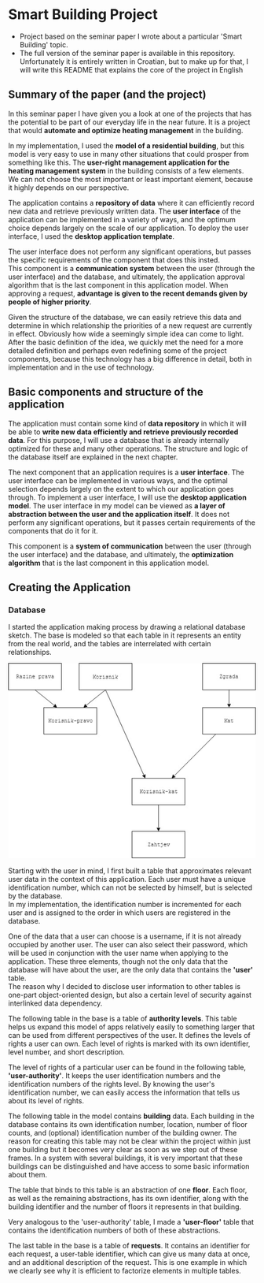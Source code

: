 # Smart Building Project

* Project based on the seminar paper I wrote about a particular 'Smart Building' topic.
* The full version of the seminar paper is available in this repository. Unfortunately it is entirely written in Croatian,
but to make up for that, I will write this README that explains the core of the project in English


## Summary of the paper (and the project)

In this seminar paper I have given you a look at one of the projects that has the potential to be part of our everyday life in the near future. 
It is a project that would **automate and optimize heating management** in the building.  

In my implementation, I used the **model of a residential building**, but this model is very easy to use in many other situations that could prosper from something like this.
The **user-right management application for the heating management system** in the building consists of a few elements.  
We can not choose the most important or least important element, because it highly depends on our perspective.

The application contains a **repository of data** where it can efficiently record new data and retrieve previously written data.
The **user interface** of the application can be implemented in a variety of ways, and the optimum choice depends largely on the scale of our application.
To deploy the user interface, I used the **desktop application template**.   

The user interface does not perform any significant operations, but passes the specific requirements of the component that does this insted.  
This component is a **communication system** between the user (through the user interface) and the database, and ultimately, the application approval algorithm that is the last component in this application model.
When approving a request, **advantage is given to the recent demands given by people of higher priority**.   

Given the structure of the database, we can easily retrieve this data and determine in which relationship the priorities of a new request are currently in effect.
Obviously how wide a seemingly simple idea can come to light. After the basic definition of the idea, we quickly met the need for a more detailed definition and perhaps even redefining some of the project components, because this technology has a big difference in detail, both in implementation and in the use of technology.

## Basic components and structure of the application

The application must contain some kind of **data repository** in which it will be able to **write new data efficiently and retrieve previously recorded data**. For this purpose, I will use a database that is already internally optimized for these and many other operations.
The structure and logic of the database itself are explained in the next chapter.  

The next component that an application requires is a **user interface**. The user interface can be implemented in various ways, and the optimal selection depends largely on the extent to which our application goes through. To implement a user interface, I will use the **desktop application model**. The user interface in my model can be viewed as **a layer of abstraction between the user and the application itself**. It does not perform any significant operations, but it passes certain requirements of the components that do it for it.  

This component is a **system of communication** between the user (through the user interface) and the database, and ultimately, the **optimization algorithm** that is the last component in this application model.

## Creating the Application
### Database
I started the application making process by drawing a relational database sketch. The base is modeled so that each table in it represents an entity from the real world, and the tables are interrelated with certain relationships.  

  
![](/Visuals/Baza-podataka.jpg)  

Starting with the user in mind, I first built a table that approximates relevant user data in the context of this application.
Each user must have a unique identification number, which can not be selected by himself, but is selected by the database.  
In my implementation, the identification number is incremented for each user and is assigned to the order in which users are registered in the database.  

One of the data that a user can choose is a username, if it is not already occupied by another user. The user can also select their password, which will be used in conjunction with the user name when applying to the application. These three elements, though not the only data that the database will have about the user, are the only data that contains the **'user'** table.  
The reason why I decided to disclose user information to other tables is one-part object-oriented design, but also a certain level of security against interlinked data dependency.

The following table in the base is a table of **authority levels**. This table helps us expand this model of apps relatively easily to something larger that can be used from different perspectives of the user. It defines the levels of rights a user can own. Each level of rights is marked with its own identifier, level number, and short description.  

The level of rights of a particular user can be found in the following table, **'user-authority'**. It keeps the user identification numbers and the identification numbers of the rights level. By knowing the user's identification number, we can easily access the information that tells us about its level of rights.  

The following table in the model contains **building** data. Each building in the database contains its own identification number, location, number of floor counts, and (optional) identification number of the building owner. The reason for creating this table may not be clear within the project within just one building but it becomes very clear as soon as we step out of these frames. In a system with several buildings, it is very important that these buildings can be distinguished and have access to some basic information about them.  

The table that binds to this table is an abstraction of one **floor**. Each floor, as well as the remaining abstractions, has its own identifier, along with the building identifier and the number of floors it represents in that building.  

Very analogous to the 'user-authority' table, I made a **'user-floor'** table that contains the identification numbers of both of these abstractions.  

The last table in the base is a table of **requests**. It contains an identifier for each request, a user-table identifier, which can give us many data at once, and an additional description of the request. This is one example in which we clearly see why it is efficient to factorize elements in multiple tables.
